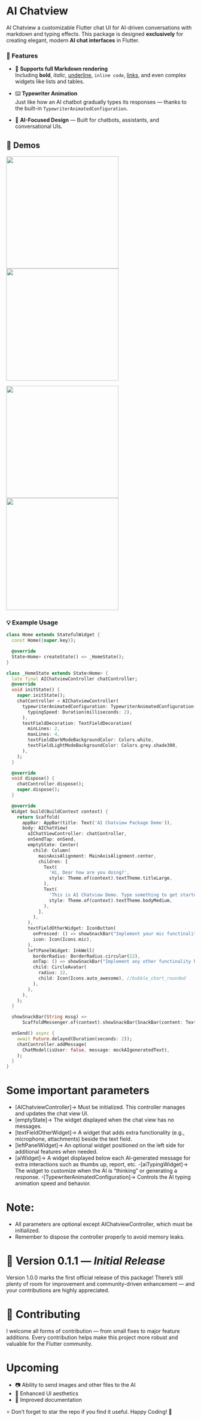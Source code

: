 # AI Chatview
AI Chatview a customizable Flutter chat UI for AI-driven conversations with markdown and typing effects.
This package is designed **exclusively** for creating elegant, modern **AI chat interfaces** in Flutter. 

### 🧩 Features

- 🧠 **Supports full Markdown rendering**  
  Including **bold**, *italic*, <u>underline</u>, `inline code`, [links](https://pub.dev/packages/markdown_widget), and even complex widgets like lists and tables.  

- ⌨️ **Typewriter Animation**  
  Just like how an AI chatbot gradually types its responses — thanks to the built-in `TypewriterAnimatedConfiguration`. 

- 🧠 **AI-Focused Design** — Built for chatbots, assistants, and conversational UIs.


## 🧪 Demos

<p float="left">
  <img src="https://raw.githubusercontent.com/Princewil/ai_chatview/main/assets/g.gif" width="300" />
  <img src="https://raw.githubusercontent.com/Princewil/ai_chatview/main/assets/c.png" width="300" />
</p>

<p float="left">
  <img src="https://raw.githubusercontent.com/Princewil/ai_chatview/main/assets/d.png" width="300" />
  <img src="https://raw.githubusercontent.com/Princewil/ai_chatview/main/assets/f.png" width="300" />
</p>



### 💡 Example Usage

```dart
class Home extends StatefulWidget {
  const Home({super.key});

  @override
  State<Home> createState() => _HomeState();
}

class _HomeState extends State<Home> {
  late final AIChatviewController chatController;
  @override
  void initState() {
    super.initState();
    chatController = AIChatviewController(
      typewriterAnimatedConfiguration: TypewriterAnimatedConfiguration(
        typingSpeed: Duration(milliseconds: 2),
      ),
      textFieldDecoration: TextFieldDecoration(
        minLines: 2,
        maxLines: 4,
        textFieldDarkModeBackgroundColor: Colors.white,
        textFieldLightModeBackgroundColor: Colors.grey.shade300,
      ),
    );
  }

  @override
  void dispose() {
    chatController.dispose();
    super.dispose();
  }

  @override
  Widget build(BuildContext context) {
    return Scaffold(
      appBar: AppBar(title: Text('AI Chatview Package Demo')),
      body: AIChatView(
        aIChatViewController: chatController,
        onSendTap: onSend,
        emptyState: Center(
          child: Column(
            mainAxisAlignment: MainAxisAlignment.center,
            children: [
              Text(
                'Hi, Dear how are you doing?',
                style: Theme.of(context).textTheme.titleLarge,
              ),
              Text(
                'This is AI Chatview Demo. Type something to get started.',
                style: Theme.of(context).textTheme.bodyMedium,
              ),
            ],
          ),
        ),
        textFieldOtherWidget: IconButton(
          onPressed: () => showSnackBar("Implement your mic functinality here"),
          icon: Icon(Icons.mic),
        ),
        leftPanelWidget: InkWell(
          borderRadius: BorderRadius.circular(22),
          onTap: () => showSnackBar("Implement any other functinality here"),
          child: CircleAvatar(
            radius: 22,
            child: Icon(Icons.auto_awesome), //bubble_chart_rounded
          ),
        ),
      ),
    );
  }

  showSnackBar(String mssg) =>
      ScaffoldMessenger.of(context).showSnackBar(SnackBar(content: Text(mssg)));

  onSend() async {
    await Future.delayed(Duration(seconds: 2));
    chatController.addMessage(
      ChatModel(isUser: false, message: mockAIgeneratedText),
    );
  }
}
```

# Some important parameters
- [AIChatviewController]→ Must be initialized. This controller manages and updates the chat view UI.
- [emptyState]→ The widget displayed when the chat view has no messages.
- [textFieldOtherWidget]→ A widget that adds extra functionality (e.g., microphone, attachments) beside the text field.
- [leftPanelWidget]→ An optional widget positioned on the left side for additional features when needed.
- [aiWidget]→ A widget displayed below each AI-generated message for extra interactions such as thumbs up, report, etc.
-[aiTypingWidget]→ The widget to customize when the AI is “thinking” or generating a response.
-[TypewriterAnimatedConfiguration]→ Controls the AI typing animation speed and behavior.

# Note:
- All parameters are optional except AIChatviewController, which must be initialized.
- Remember to dispose the controller properly to avoid memory leaks.

# 🚀 Version 0.1.1 — *Initial Release*
Version 1.0.0 marks the first official release of this package!
There’s still plenty of room for improvement and community-driven enhancement — and your contributions are highly appreciated.

# 🤝 Contributing
I welcome all forms of contribution — from small fixes to major feature additions.
Every contribution helps make this project more robust and valuable for the Flutter community.

# Upcoming
- 📷 Ability to send images and other files to the AI
- 🎨 Enhanced UI aesthetics
- 🧾 Improved documentation

⭐ Don’t forget to star the repo if you find it useful.
Happy Coding! 💙